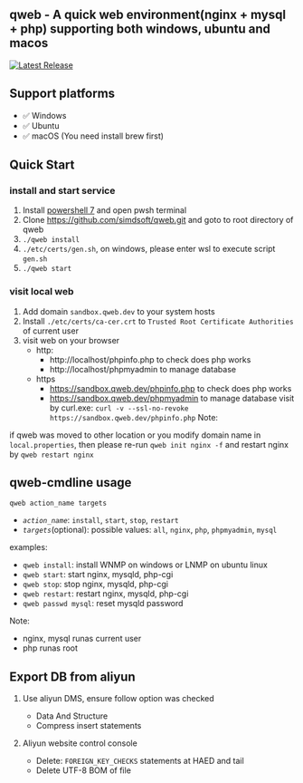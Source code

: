 ## qweb - A quick web environment(nginx + mysql + php) supporting both windows, ubuntu and macos

[![Latest Release](https://img.shields.io/github/v/release/simdsoft/qweb?label=release)](https://github.com/simdsoft/qweb/releases)

## Support platforms

- ✅ Windows
- ✅ Ubuntu
- ✅ macOS (You need install brew first)

## Quick Start

### install and start service
1. Install [powershell 7](https://github.com/PowerShell/PowerShell) and open pwsh terminal
2. Clone https://github.com/simdsoft/qweb.git and goto to root directory of qweb
3. `./qweb install`
4. `./etc/certs/gen.sh`, on windows, please enter wsl to execute script `gen.sh`
5. `./qweb start`

### visit local web

1. Add domain `sandbox.qweb.dev` to your system hosts
2. Install `./etc/certs/ca-cer.crt` to `Trusted Root Certificate Authorities` of current user
3. visit web on your browser
   - http:
      - http://localhost/phpinfo.php to check does php works
      - http://localhost/phpmyadmin to manage database
   - https
      - https://sandbox.qweb.dev/phpinfo.php to check does php works
      - https://sandbox.qweb.dev/phpmyadmin to manage database
   visit by curl.exe: `curl -v --ssl-no-revoke https://sandbox.qweb.dev/phpinfo.php`
Note:  

if qweb was moved to other location or you modify domain name in `local.properties`, 
then please re-run `qweb init nginx -f` and restart nginx by `qweb restart nginx`

## qweb-cmdline usage

`qweb action_name targets`

- *`action_name`*: `install`, `start`, `stop`, `restart`
- *`targets`*(optional): possible values: `all`, `nginx`, `php`, `phpmyadmin`, `mysql`

examples:  

- `qweb install`: install WNMP on windows or LNMP on ubuntu linux
- `qweb start`: start nginx, mysqld, php-cgi
- `qweb stop`: stop nginx, mysqld, php-cgi
- `qweb restart`: restart nginx, mysqld, php-cgi
- `qweb passwd mysql`: reset mysqld password

Note:  

- nginx, mysql runas current user
- php runas root

## Export DB from aliyun

1. Use aliyun DMS, ensure follow option was checked

   - Data And Structure
   - Compress insert statements


2. Aliyun website control console

   - Delete: `FOREIGN_KEY_CHECKS` statements at HAED and tail
   - Delete UTF-8 BOM of file
